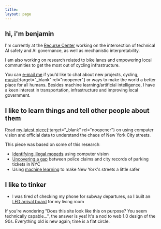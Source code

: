 ```yaml
---
title:
layout: page
---
```

<h2>hi, i'm benjamin</h2>

I'm currently at the [Recurse Center](https://www.recurse.com) working on the intersection of technical AI safety and AI governance, as well as mechanistic interpretability.

I am also working on research related to bike lanes and empowering local communities to get the most out of cycling infrastructure. 

You can [e-mail me](mailto:contact_arnav.darkened639@8alias.com) if you'd like to chat about
new projects, cycling, [music](https://www.youtube.com/watch?v=OKgYJnBCjXk){:target="_blank" rel="noopener"} or ways to make the world a better place for all humans. Besides machine learning/artificial intelligence, I have a keen interest in transportation, infrastructure and improving local government.

## I like to learn things and tell other people about them
Read [my latest piece](https://www.vitalcitynyc.org/articles/the-lawless-state-of-new-yorks-streets){:target="_blank" rel="noopener"} on using computer vision and official data to understand the chaos of New York City streets.

This piece was based on some of this research:
* [Identifying illegal mopeds](https://benjaminarnav.com/posts/moped_detector/) using computer vision
* [Uncovering a gap](https://benjaminarnav.com/posts/nyc_311/) between police claims and city records of parking tickets in NYC
* Using [machine learning](https://benjaminarnav.com/posts/nyc_trafficML/) to make New York's streets a little safer

## I like to tinker
* I was tired of checking my phone for subway departures, so I built an [LED arrival board](https://benjaminarnav.com/posts/arrivals_rgb_display/) for my living room

If you're wondering "Does this site look like this on purpose? You seem technically capable...", 
the answer is yes! It's a nod to web 1.0 design of the 90s. Everything old is new again; time is a flat circle.
